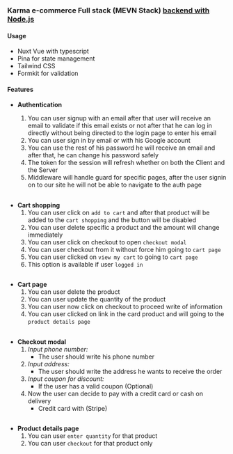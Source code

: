 ### Karma e-commerce Full stack (MEVN Stack) [backend with Node.js](https://github.com/karimtarek0000/karma-e-commerce-backend)

#### Usage

- Nuxt Vue with typescript
- Pina for state management
- Tailwind CSS
- Formkit for validation

#### Features

- **Authentication**

  1. You can user signup with an email after that user will receive an email to validate if this email exists or not after that he can log in directly without being directed to the login page to enter his email
  2. You can user sign in by email or with his Google account
  3. You can use the rest of his password he will receive an email and after that, he can change his password safely
  4. The token for the session will refresh whether on both the Client and the Server
  5. Middleware will handle guard for specific pages, after the user signin on to our site he will not be able to navigate to the auth page

##

- **Cart shopping**
  1. You can user click on `add to cart` and after that product will be added to the `cart shopping` and the button will be disabled
  2. You can user delete specific a product and the amount will change immediately
  3. You can user click on checkout to open `checkout modal`
  4. You can user checkout from it without force him going to `cart page`
  5. You can user clicked on `view my cart` to going to `cart page`
  6. This option is available if user `logged in`

##

- **Cart page**
  1. You can user delete the product
  2. You can user update the quantity of the product
  3. You can user now click on checkout to proceed write of information
  4. You can user clicked on link in the card product and will going to the `product details page`

##

- **Checkout modal**
  1. _Input phone number:_
     - The user should write his phone number
  2. _Input address:_
     - The user should write the address he wants to receive the order
  3. _Input coupon for discount:_
     - If the user has a valid coupon (Optional)
  4. Now the user can decide to pay with a credit card or cash on delivery
     - Credit card with (Stripe)

##

- **Product details page**
  1. You can user `enter quantity` for that product
  2. You can user `checkout` for that product only
